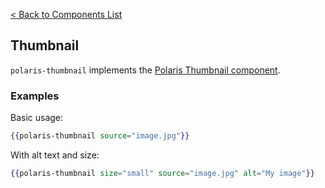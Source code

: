 [< Back to Components List](../README.md#components)

## Thumbnail

`polaris-thumbnail` implements the [Polaris Thumbnail component](https://polaris.shopify.com/components/images-and-icons/thumbnail).

### Examples

Basic usage:

```hbs
{{polaris-thumbnail source="image.jpg"}}
```

With alt text and size:

```hbs
{{polaris-thumbnail size="small" source="image.jpg" alt="My image"}}
```
